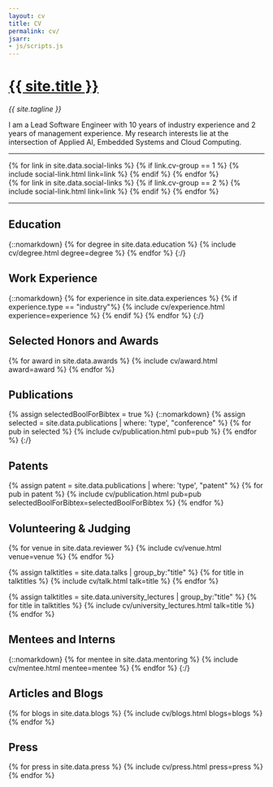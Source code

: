 ```yaml
---
layout: cv
title: CV
permalink: cv/
jsarr:
- js/scripts.js
---
```


<h1 id="cv-title"><a href="{{ site.url }}"> {{ site.title }} </a></h1>

<p id="cv-subtitle"><i> {{ site.tagline }} </i></p>


<div>
	I am a Lead Software Engineer with 10 years of industry experience and 2 years of management experience.
	My research interests lie at the intersection of Applied AI, Embedded Systems and Cloud Computing. 
</div>

***

<div class="cv-image-links-wrapper">
	<div class="cv-image-links">
		{% for link in site.data.social-links %}
			{% if link.cv-group == 1 %}
				{% include social-link.html link=link %}
			{% endif %}
		{% endfor %}
	</div>
	<div class="cv-image-links">
		{% for link in site.data.social-links %}
			{% if link.cv-group == 2 %}
				{% include social-link.html link=link %}
			{% endif %}
		{% endfor %}
	</div>
</div>

***

## Education
{::nomarkdown}
{% for degree in site.data.education %}
{% include cv/degree.html degree=degree %}
{% endfor %}
{:/}

## Work Experience
{::nomarkdown}
{% for experience in site.data.experiences %}
{% if experience.type == "industry"%}
{% include cv/experience.html experience=experience %}
{% endif %}
{% endfor %}
{:/}

## Selected Honors and Awards

{% for award in site.data.awards %}
{% include cv/award.html award=award %}
{% endfor %}




## Publications

{% assign selectedBoolForBibtex = true %}
{::nomarkdown}
{% assign selected = site.data.publications | where: 'type', "conference" %}
{% for pub in selected %}
{% include cv/publication.html pub=pub %}
{% endfor %}
{:/}


## Patents

{% assign patent = site.data.publications | where: 'type', "patent" %}
{% for pub in patent %}
{% include cv/publication.html pub=pub selectedBoolForBibtex=selectedBoolForBibtex %}
{% endfor %}

## Volunteering & Judging 

{% for venue in site.data.reviewer %}
{% include cv/venue.html venue=venue %}
{% endfor %}

{% assign talktitles = site.data.talks | group_by:"title" %}
{% for title in talktitles %}
{% include cv/talk.html talk=title %}
{% endfor %}


{% assign talktitles = site.data.university_lectures | group_by:"title" %}
{% for title in talktitles %}
{% include cv/university_lectures.html talk=title %}
{% endfor %}

## Mentees and Interns

{::nomarkdown}
{% for mentee in site.data.mentoring %}
{% include cv/mentee.html mentee=mentee %}
{% endfor %}
{:/}

## Articles and Blogs

{% for blogs in site.data.blogs %}
{% include cv/blogs.html blogs=blogs %}
{% endfor %}

## Press

{% for press in site.data.press %}
{% include cv/press.html press=press %}
{% endfor %}
